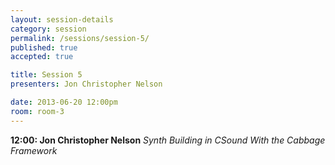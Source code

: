 ```yaml
---
layout: session-details
category: session
permalink: /sessions/session-5/
published: true
accepted: true

title: Session 5
presenters: Jon Christopher Nelson

date: 2013-06-20 12:00pm
room: room-3
---
```


**12:00: Jon Christopher Nelson**
_Synth Building in CSound With the Cabbage Framework_
